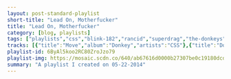 ```yaml
---
layout: post-standard-playlist
short-title: "Lead On, Motherfucker"
title: "Lead On, Motherfucker"
category: [blog, playlists]
tags: ["playlists","css","blink-182","rancid","superdrag","the-donkeys","ok-go","grizzly-bear","the-faint","the-lighthouse-and-the-whaler","wu-tang-clan","the-long-winters","the-statler-brothers","ben-kweller","harley-poe","rancid","the-starting-line","grizzly-bear"]
tracks: [{"title":"Move","album":"Donkey","artists":"CSS"},{"title":"Dogs Eating Dogs","album":"Dogs Eating Dogs","artists":"blink-182"},{"title":"Ghost Band","album":"Indestructible","artists":"Rancid"},{"title":"Hellbent","album":"Head Trip In Every Key","artists":"Superdrag"},{"title":"I Like The Way You Walk","album":"Born With Stripes","artists":"The Donkeys"},{"title":"A Good Idea At The Time","album":"Oh No","artists":"OK Go"},{"title":"Sleeping Ute","album":"Shields","artists":"Grizzly Bear"},{"title":"Posed To Death","album":"Danse Macabre","artists":"The Faint"},{"title":"Pioneers","album":"This Is an Adventure","artists":"The Lighthouse And The Whaler"},{"title":"Gravel Pit","album":"Legend Of The Wu-Tang: Wu-Tang Clan's Greatest Hits","artists":"Wu-Tang Clan"},{"title":"Teaspoon","album":"Putting the Days to Bed","artists":"The Long Winters"},{"title":"Flowers On the Wall","album":"Flowers On The Wall: The Essential Statler Brothers 1964-1969","artists":"The Statler Brothers"},{"title":"Mean To Me","album":"Go Fly A Kite","artists":"Ben Kweller"},{"title":"The Object of My Affection - Live","album":"The Dead and the Naked","artists":"Harley Poe"},{"title":"Born Frustrated","album":"Indestructible","artists":"Rancid"},{"title":"Hello Houston","album":"Say It Like You Mean It","artists":"The Starting Line"},{"title":"Yet Again","album":"Shields","artists":"Grizzly Bear"}]
playlist-id: 6ByAl5koo2RC80ZroJzo79
playlist-img: https://mosaic.scdn.co/640/ab67616d0000b27307be0c19180dcd94304d045cab67616d0000b273118bf9d163dbbce00d80eadeab67616d0000b273746b968ce3c1dd937b900d21ab67616d0000b273b4d6e44a1a58a9bdcd1edee7
summary: "A playlist I created on 05-22-2014"
---
```

